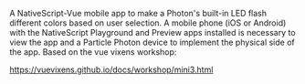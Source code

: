 A NativeScript-Vue mobile app to make a Photon's built-in LED flash different colors based on user selection.
A mobile phone (iOS or Android) with the NativeScript Playground and Preview apps installed is necessary to view the app and a Particle Photon device to implement the physical side of the app.
Based on the vue vixens workshop:

https://vuevixens.github.io/docs/workshop/mini3.html
